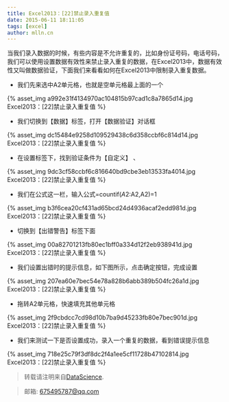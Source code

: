 ```yaml
---
title: Excel2013：[22]禁止录入重复值
date: 2015-06-11 18:11:05
tags: [excel]
author: mlln.cn
---
```

当我们录入数据的时候，有些内容是不允许重复的，比如身份证号码，电话号码，我们可以使用设置数据有效性来禁止录入重复的数据，在Excel2013中，数据有效性又叫做数据验证，下面我们来看看如何在Excel2013中限制录入重复数据。

- 我们先来选中A2单元格，也就是空单元格最上面的一个

{% asset_img a992e31f4134970ac104815b97cad1c8a7865d14.jpg Excel2013：[22]禁止录入重复值 %}

- 我们切换到【数据】标签，打开【数据验证】对话框

{% asset_img dc15484e9258d109529438c6d358ccbf6c814d14.jpg Excel2013：[22]禁止录入重复值 %}

- 在设置标签下，找到验证条件为【自定义】
、

{% asset_img 9dc3cf58ccbf6c816640bd9cbe3eb13533fa4014.jpg Excel2013：[22]禁止录入重复值 %}

- 我们在公式这一栏，输入公式=countif($A$2:A2,A2)=1

{% asset_img b3f6cea20cf431ad65bcd24d4936acaf2edd981d.jpg Excel2013：[22]禁止录入重复值 %}

- 切换到【出错警告】标签下面

{% asset_img 00a82701213fb80ec1bff0a334d12f2eb938941d.jpg Excel2013：[22]禁止录入重复值 %}

- 我们设置出错时的提示信息，如下图所示，点击确定按钮，完成设置

{% asset_img 207ea60e7bec54e78a828b6abb389b504fc26a1d.jpg Excel2013：[22]禁止录入重复值 %}

- 拖转A2单元格，快速填充其他单元格

{% asset_img 2f9cbdcc7cd98d10b7ba9d45233fb80e7bec901d.jpg Excel2013：[22]禁止录入重复值 %}

- 我们来测试一下是否设置成功，录入一个重复的数据，看到错误提示信息

{% asset_img 718e25c79f3df8dc2f4a1ee5cf11728b47102814.jpg Excel2013：[22]禁止录入重复值 %}

> 转载请注明来自[DataScience](http://mlln.cn).

> 邮箱: 675495787@qq.com 
